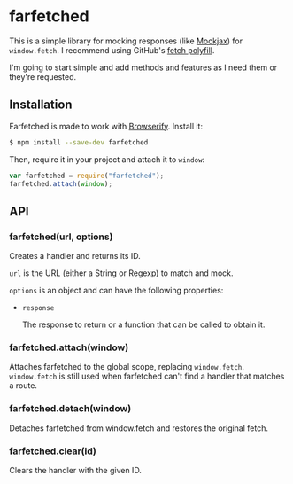 # farfetched

This is a simple library for mocking responses (like
[Mockjax](https://github.com/jakerella/jquery-mockjax)) for `window.fetch`.
I recommend using GitHub's [fetch polyfill](https://github.com/github/fetch).

I'm going to start simple and add methods and features as I need them or
they're requested.


## Installation

Farfetched is made to work with [Browserify](http://browserify.org/).
Install it:

```sh
$ npm install --save-dev farfetched
```

Then, require it in your project and attach it to `window`:

```js
var farfetched = require("farfetched");
farfetched.attach(window);
```


## API

### farfetched(url, options)

Creates a handler and returns its ID.

`url` is the URL (either a String or Regexp) to match and mock.

`options` is an object and can have the following properties:

- `response`

    The response to return or a function that can be called to obtain it.


### farfetched.attach(window)

Attaches farfetched to the global scope, replacing `window.fetch`.
`window.fetch` is still used when farfetched can't find a handler that matches
a route.

### farfetched.detach(window)

Detaches farfetched from window.fetch and restores the original fetch.

### farfetched.clear(id)

Clears the handler with the given ID.
